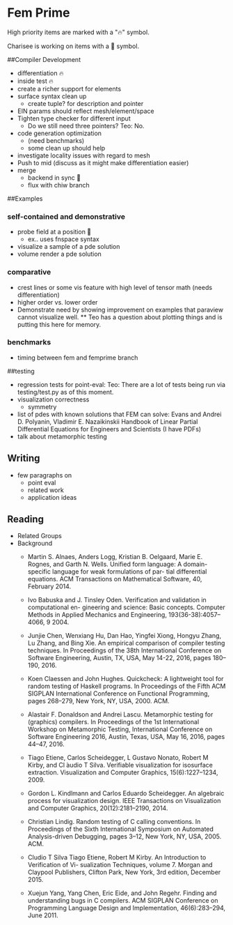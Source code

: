 # Fem Prime
High priority items are marked with a "&#x1F525;" symbol.

Charisee is working on items with a &#127801; symbol.

##Compiler Development
* differentiation &#x1F525;
* inside test  &#x1F525;
* create a richer support for elements
* surface syntax clean up 
	- create tuple? for description and pointer
* EIN params should reflect mesh/element/space
* Tighten type checker for different input
	- Do we still need three pointers? Teo: No.
* code generation optimization
	- (need benchmarks)
	- some clean up should help
* investigate locality issues with regard to mesh
* Push to mid (discuss as it might make differentiation easier)
* merge
	- backend in sync &#127801;
	- flux with chiw branch 
	

##Examples
### self-contained  and demonstrative 
* probe field at a position  &#127801; 
	- ex.. uses fnspace syntax
* visualize a sample of a pde solution
* volume render a pde solution


### comparative 
* crest lines or some vis feature with high level of tensor math (needs differentiation)
* higher order vs. lower order
* Demonstrate need by showing improvement on examples that paraview cannot visualize well.
** Teo has a question about plotting things and is putting this here for memory.

### benchmarks 
* timing between fem and femprime branch

##testing 
* regression tests for point-eval: Teo: There are a lot of tests being run via testing/test.py as of this moment.
* visualization correctness 
	- symmetry
* list of pdes with known solutions that FEM can solve: Evans and Andrei D. Polyanin, Vladimir E. Nazaikinskii Handbook of Linear Partial Differential Equations for Engineers and Scientists (I have PDFs)
* talk about metamorphic testing



## Writing
* few paragraphs on 
	- point eval
	- related work
	- application ideas 
	
## Reading
* Related Groups
* Background
	- Martin S. Alnaes, Anders Logg, Kristian B. Oelgaard, Marie E. Rognes, and Garth N. Wells. Unified form language: A domain-specific language for weak formulations of par- tial differential equations. ACM Transactions on Mathematical Software, 40, February 2014.
	- Ivo Babuska and J. Tinsley Oden. Verification and validation in computational en- gineering and science: Basic concepts. Computer Methods in Applied Mechanics and Engineering, 193(36-38):4057–4066, 9 2004.
	- Junjie Chen, Wenxiang Hu, Dan Hao, Yingfei Xiong, Hongyu Zhang, Lu Zhang, and Bing Xie. An empirical comparison of compiler testing techniques. In Proceedings of the 38th International Conference on Software Engineering, Austin, TX, USA, May 14-22, 2016, pages 180–190, 2016.
	- Koen Claessen and John Hughes. Quickcheck: A lightweight tool for random testing of Haskell programs. In Proceedings of the Fifth ACM SIGPLAN International Conference on Functional Programming, pages 268–279, New York, NY, USA, 2000. ACM.
	- Alastair F. Donaldson and Andrei Lascu. Metamorphic testing for (graphics) compilers. In Proceedings of the 1st International Workshop on Metamorphic Testing, International Conference on Software Engineering 2016, Austin, Texas, USA, May 16, 2016, pages 44–47, 2016.
	- Tiago Etiene, Carlos Scheidegger, L Gustavo Nonato, Robert M Kirby, and Cl ́audio T Silva. Verifiable visualization for isosurface extraction. Visualization and Computer Graphics, 15(6):1227–1234, 2009.
	- Gordon L. Kindlmann and Carlos Eduardo Scheidegger. An algebraic process for visualization design. IEEE Transactions on Visualization and Computer Graphics, 20(12):2181–2190, 2014.

	- Christian Lindig. Random testing of C calling conventions. In Proceedings of the Sixth International Symposium on Automated Analysis-driven Debugging, pages 3–12, New York, NY, USA, 2005. ACM.
	
	- Cludio T Silva Tiago Etiene, Robert M Kirby. An Introduction to Verification of Vi- sualization Techniques, volume 7. Morgan and Claypool Publishers, Clifton Park, New York, 3rd edition, December 2015.
	
	- Xuejun Yang, Yang Chen, Eric Eide, and John Regehr. Finding and understanding bugs in C compilers. ACM SIGPLAN Conference on Programming Language Design and Implementation, 46(6):283–294, June 2011.
